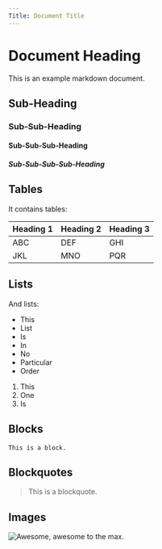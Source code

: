 ```yaml
---
Title: Document Title
---
```

# Document Heading

This is an example markdown document.

## Sub-Heading

### Sub-Sub-Heading

#### Sub-Sub-Sub-Heading

##### Sub-Sub-Sub-Sub-Heading

## Tables

It contains tables:

Heading 1 | Heading 2 | Heading 3
:---      | :---      | :---
ABC       | DEF       | GHI
JKL       | MNO       | PQR

## Lists

And lists:

* This
* List
* Is
* In
* No
* Particular
* Order

1. This
2. One
3. Is

## Blocks

```
This is a block.
```

## Blockquotes

> This is a blockquote.

## Images

![Awesome, awesome to the max.](http://media3.giphy.com/media/MCKQEmHkUyGf6/200.gif)
